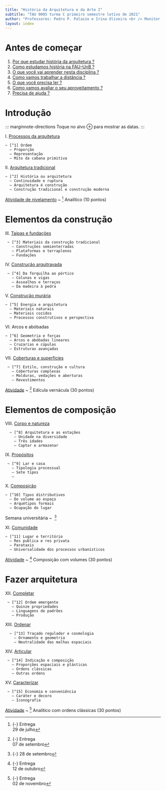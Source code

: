 ```yaml
---
title: "História da Arquitetura e da Arte I"
subtitle: "TAU 0005 turma C primeiro semestre letivo de 2021"
author: "Professores: Pedro P. Palazzo e Irina Oliveira <br /> Monitor: a definir"
layout: index
---
```


# Antes de começar #

1. [Por que estudar história da arquitetura ?](_plano/por-que-historia.md) <!--_,-->
2. [Como estudamos história na FAU–UnB ?](_plano/sobre-disciplina.md) <!--_,-->
3. [O que você vai aprender nesta disciplina ?](_plano/objetivos.md) <!--_,-->
4. [Como vamos trabalhar a distância ?](_plano/metodologia.md) <!--_,-->
7. [O que você precisa ler ?](_plano/bibliografia.md) <!--_,-->
6. [Como vamos avaliar o seu aproveitamento ?](_plano/avalia.md) <!--_,-->
5. [Precisa de ajuda ?](_plano/apoio.md) <!--_,-->

# Introdução #

::: marginnote-directions
Toque no alvo ⊕ para mostrar as datas.
:::

I.  [Processos da arquitetura](_aula/02-processos.md)

    ~ [^1] Ordem
      — Proporção
      — Representação
      — Mito da cabana primitiva

II. [Arquitetura tradicional](_aula/01-arqtrad.md)

    ~ [^2] História ou arquitetura
      — Continuidade e ruptura
      — Arquitetura é construção
      — Construção tradicional e construção moderna

[Atividade de nivelamento](_trab/rodape.md) <!--_,-->
~ [^a1] Analítico (10 pontos)

# Elementos da construção #

III. [Taipas e fundações](_aula/03-taipa.md)

     ~ [^3] Materiais da construção tradicional
       — Construções semienterradas
       — Plataformas e terraplenos
       — Fundações

IV.  [Construção arquitravada](_aula/04-arquitravada.md)

     ~ [^4] Da forquilha ao pórtico
       — Colunas e vigas
       — Assoalhos e terraços
       — Da madeira à pedra

V.  [Construção murária](_aula/05-muraria.md)

    ~ [^5] Energia e arquitetura
      — Materiais naturais
      — Materiais cozidos
      — Processos construtivos e perspectiva

VI. Arcos e abóbadas

    ~ [^6] Geometria e forças
      — Arcos e abóbadas lineares
      — Cruzarias e cúpulas
      — Estruturas avançadas

VII. [Coberturas e superfícies](_aula/07-coberturas.md)

     ~ [^7] Estilo, construção e cultura
       — Coberturas complexas
       — Molduras, vedações e aberturas
       — Revestimentos

[Atividade](_trab/vernacular.md) <!--_,-->
~ [^a2] Edícula vernácula (30 pontos)

# Elementos de composição #

VIII. [Corpo e natureza](_aula/08-corpo-natureza.md)

      ~ [^8] Arquitetura e as estações
        — Unidade na diversidade
        — Três idades
        — Captar e armazenar

IX.  [Propósitos](_aula/09-propositos.md)

     ~ [^9] Lar e casa
       — Tipologia processual
       — Sete tipos
       — 

X.  [Composição](_aula/10-composicao.md)

    ~ [^10] Tipos distributivos
      — Do volume ao espaço
      — Arquétipos formais
      — Ocupação do lugar

Semana universitária
~  [^se]

XI. [Comunidade](_aula/11-comunidade.md)

    ~ [^11] Lugar e território
      — Res publica e res privata
      — Parataxis
      — Universalidade dos processos urbanísticos

[Atividade](_trab/quincunx.md) <!--_,-->
~ [^a3] Composição com volumes (30 pontos)

# Fazer arquitetura #

XII. [Completar](_aula/12-completar.md)

     ~ [^12] Ordem emergente
       — Quinze propriedades
       — Linguagens de padrões
       — Produção

XIII. [Ordenar](_aula/13-ordenar.md)

      ~ [^13] Traçado regulador e cosmologia
        — Ornamento e geometria
        — Neutralidade das malhas espaciais

XIV. [Articular](_aula/14-articular.md)

     ~ [^14] Indicação e composição
       — Proporções espaciais e plásticas
       — Ordens clássicas
       — Outras ordens

XV.  [Caracterizar](_aula/15-caracterizar.md)

     ~ [^15] Economia e conveniência
       — Caráter e decoro
       — Iconografia

<!--
   -XVI. [Proporcionar](_aula/16-proporcionar.md)
   -
   -     ~ [^16] Proporções como instrumento da construção
   -       — Proporções fixas e dinâmicas
   -->

[Atividade](_trab/analitico.md) <!--_,-->
~ [^a4] Analítico com ordens clássicas (30 pontos)


[^1]: {-} 20 de julho

[^2]: {-} 27 de julho

[^a1]: {-} Entrega  
     29 de julho

[^3]: {-} 03 de agosto

[^4]: {-} 10 de agosto

[^5]: {-} 17 de agosto

[^6]: {-} 24 de agosto

[^7]: {-} 31 de agosto

[^a2]: {-} Entrega  
     07 de setembro

[^8]: {-} 09 de setembro

[^9]: {-} 14 de setembro

[^10]: {-} 21 de setembro

<!-- Semana universitária -->

[^se]: {-} 28 de setembro

[^11]: {-} 05 de outubro

[^a3]: {-} Entrega  
     12 de outubro

[^12]: {-} 14 de outubro

[^13]: {-} 19 de outubro

[^14]: {-} 26 de outubro

[^15]: {-} 04 de novembro

<!--[^16]: {-} 09 de novembro-->

[^a4]: {-} Entrega  
     02 de novembro
